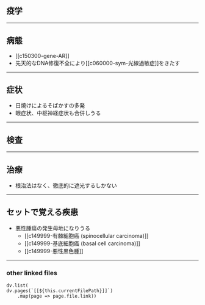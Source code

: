 ## 疫学
---
## 病態
- [[c150300-gene-AR]]
- 先天的なDNA修復不全により[[c060000-sym-光線過敏症]]をきたす
---
## 症状
- 日焼けによるそばかすの多発
- 眼症状、中枢神経症状も合併しうる
---
## 検査
---
## 治療
- 根治法はなく、徹底的に遮光するしかない
---
## セットで覚える疾患
- 悪性腫瘍の発生母地になりうる
	- [[c149999-有棘細胞癌 (spinocellular carcinoma)]]
	- [[c149999-基底細胞癌 (basal cell carcinoma)]]
	- [[c149999-悪性黒色腫]]
---
### other linked files
```dataviewjs
dv.list(
dv.pages(`[[${this.currentFilePath}]]`)
	.map(page => page.file.link))
```